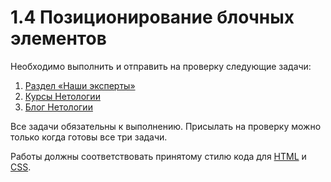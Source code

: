 # 1.4 Позиционирование блочных элементов

Необходимо выполнить и отправить на проверку следующие задачи:

1. [Раздел «Наши эксперты»](./our-experts-section)
2. [Курсы Нетологии](./netology-courses)
3. [Блог Нетологии](./netology-blog)

Все задачи обязательны к выполнению. Присылать на проверку можно только когда готовы все три задачи.

Работы должны соответствовать принятому стилю кода для [HTML](https://github.com/netology-code/codestyle/tree/master/html) и [CSS](https://github.com/netology-code/codestyle/tree/master/css).
